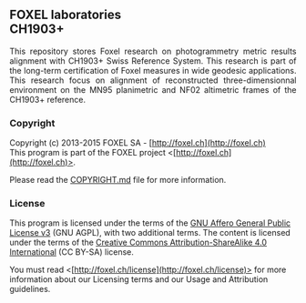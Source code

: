 ## FOXEL laboratories<br />CH1903+

<p align="justify">
This repository stores Foxel research on photogrammetry metric results alignment with CH1903+ Swiss Reference System. This research is part of the long-term certification of Foxel measures in wide geodesic applications. This research focus on alignment of reconstructed three-dimensionnal environment on the MN95 planimetric and NF02 altimetric frames of the CH1903+ reference.
</p>


### Copyright

Copyright (c) 2013-2015 FOXEL SA - [http://foxel.ch](http://foxel.ch)<br />
This program is part of the FOXEL project <[http://foxel.ch](http://foxel.ch)>.

Please read the [COPYRIGHT.md](COPYRIGHT.md) file for more information.


### License

This program is licensed under the terms of the
[GNU Affero General Public License v3](http://www.gnu.org/licenses/agpl.html)
(GNU AGPL), with two additional terms. The content is licensed under the terms
of the
[Creative Commons Attribution-ShareAlike 4.0 International](http://creativecommons.org/licenses/by-sa/4.0/)
(CC BY-SA) license.

You must read <[http://foxel.ch/license](http://foxel.ch/license)> for more
information about our Licensing terms and our Usage and Attribution guidelines.

